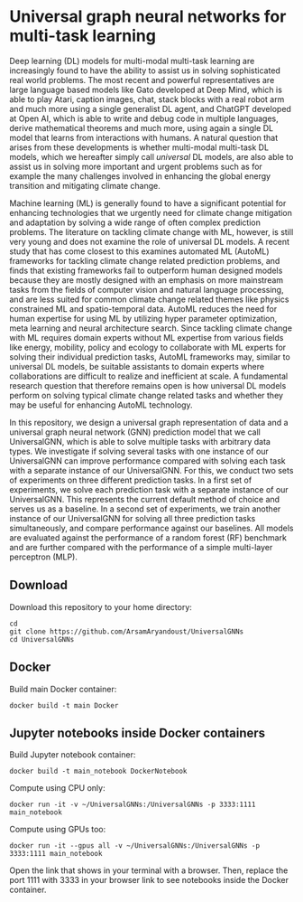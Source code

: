 # Universal graph neural networks for multi-task learning

Deep learning (DL) models for multi-modal multi-task learning are increasingly found to have the ability to assist us in solving sophisticated real world problems. The most recent and powerful representatives are large language based models like Gato developed at Deep Mind, which is able to play Atari, caption images, chat, stack blocks with a real robot arm and much more using a single generalist DL agent, and ChatGPT developed at Open AI, which is able to write and debug code in multiple languages, derive mathematical theorems and much more, using again a single DL model that learns from interactions with humans. A natural question that arises from these developments is whether multi-modal multi-task DL models, which we hereafter simply call *universal* DL models, are also able to assist us in solving more important and urgent problems such as for example the many challenges involved in enhancing the global energy transition and mitigating climate change. 

Machine learning (ML) is generally found to have a significant potential for enhancing technologies that we urgently need for climate change mitigation and adaptation by solving a wide range of often complex prediction problems. The literature on tackling climate change with ML, however, is still very young and does not examine the role of universal DL models. A recent study that has come closest to this examines automated ML (AutoML) frameworks for tackling climate change related prediction problems, and finds that existing frameworks fail to outperform human designed models because they are mostly designed with an emphasis on more mainstream tasks from the fields of computer vision and natural language processing, and are less suited for common climate change related themes like physics constrained ML and spatio-temporal data. AutoML reduces the need for human expertise for using ML by utilizing hyper parameter optimization, meta learning and neural architecture search. Since tackling climate change with ML requires domain experts without ML expertise from various fields like energy, mobility, policy and ecology to collaborate with ML experts for solving their individual prediction tasks, AutoML frameworks may, similar to universal DL models, be suitable assistants to domain experts where collaborations are difficult to realize and inefficient at scale. A fundamental research question that therefore remains open is how universal DL models perform on solving typical climate change related tasks and whether they may be useful for enhancing AutoML technology. 

In this repository, we design a universal graph representation of data and a universal graph neural network (GNN) prediction model that we call UniversalGNN, which is able to solve multiple tasks with arbitrary data types. We investigate if solving several tasks with one instance of our UniversalGNN can improve performance compared with solving each task with a separate instance of our UniversalGNN. For this, we conduct two sets of experiments on three different prediction tasks. In a first set of experiments, we solve each prediction task with a separate instance of our UniversalGNN. This represents the current default method of choice and serves us as a baseline. In a second set of experiments, we train another instance of our UniversalGNN for solving all three prediction tasks simultaneously, and compare performance against our baselines. All models are evaluated against the performance of a random forest (RF) benchmark and are further compared with the performance of a simple multi-layer perceptron (MLP).


## Download
Download this repository to your home directory:

```
cd 
git clone https://github.com/ArsamAryandoust/UniversalGNNs
cd UniversalGNNs
```

## Docker

Build main Docker container:

```
docker build -t main Docker
```


## Jupyter notebooks inside Docker containers

Build Jupyter notebook container:

```
docker build -t main_notebook DockerNotebook
```

Compute using CPU only:

```
docker run -it -v ~/UniversalGNNs:/UniversalGNNs -p 3333:1111 main_notebook
```

Compute using GPUs too:

```
docker run -it --gpus all -v ~/UniversalGNNs:/UniversalGNNs -p 3333:1111 main_notebook
```

Open the link that shows in your terminal with a browser. Then, replace the port 
1111 with 3333 in your browser link to see notebooks inside the Docker container.
